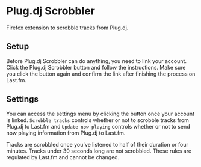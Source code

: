# Plug.dj Scrobbler

Firefox extension to scrobble tracks from Plug.dj.

## Setup

Before Plug.dj Scrobbler can do anything, you need to link your account. Click the Plug.dj Scrobbler button and follow the instructions. Make sure you click the button again and confirm the link after finishing the process on Last.fm.

## Settings

You can access the settings menu by clicking the button once your account is linked. `Scrobble tracks` controls whether or not to scrobble tracks from Plug.dj to Last.fm and `Update now playing` controls whether or not to send now playing information from Plug.dj to Last.fm.

Tracks are scrobbled once you've listened to half of their duration or four minutes. Tracks under 30 seconds long are not scrobbled. These rules are regulated by Last.fm and cannot be changed.
